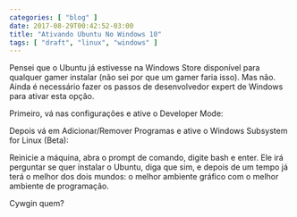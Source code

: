 ```yaml
---
categories: [ "blog" ]
date: 2017-08-29T00:42:52-03:00
title: "Ativando Ubuntu No Windows 10"
tags: [ "draft", "linux", "windows" ]
---
```

Pensei que o Ubuntu já estivesse na Windows Store disponível para qualquer gamer instalar (não sei por que um gamer faria isso). Mas não. Ainda é necessário fazer os passos de desenvolvedor expert de Windows para ativar esta opção.

Primeiro, vá nas configurações e ative o Developer Mode:


Depois vá em Adicionar/Remover Programas e ative o Windows Subsystem for Linux (Beta):


Reinicie a máquina, abra o prompt de comando, digite bash e enter. Ele irá perguntar se quer instalar o Ubuntu, diga que sim, e depois de um tempo já terá o melhor dos dois mundos: o melhor ambiente gráfico com o melhor ambiente de programação.

Cywgin quem?

